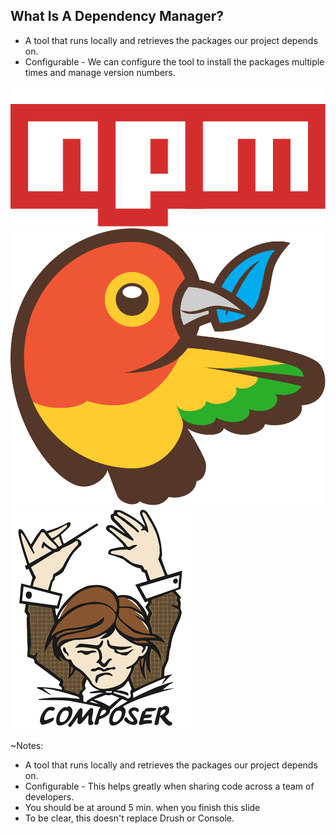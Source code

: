 ## What Is A Dependency Manager?

* A tool that runs locally and retrieves the packages our project depends on.
* Configurable - We can configure the tool to install the packages multiple times and manage version numbers.

![NPM](img/npm.svg)
![Bower](img/bower-logo.svg)
![Composer](img/logo-composer-transparent.png) 

~Notes:
* A tool that runs locally and retrieves the packages our project depends on.
* Configurable - This helps greatly when sharing code across
  a team of developers.
* You should be at around 5 min. when you finish this slide
* To be clear, this doesn't replace Drush or Console.